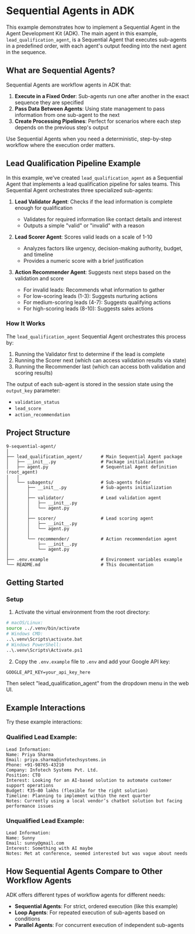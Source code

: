# Sequential Agents in ADK

This example demonstrates how to implement a Sequential Agent in the Agent Development Kit (ADK). The main agent in this example, `lead_qualification_agent`, is a Sequential Agent that executes sub-agents in a predefined order, with each agent's output feeding into the next agent in the sequence.

## What are Sequential Agents?

Sequential Agents are workflow agents in ADK that:

1. **Execute in a Fixed Order**: Sub-agents run one after another in the exact sequence they are specified
2. **Pass Data Between Agents**: Using state management to pass information from one sub-agent to the next
3. **Create Processing Pipelines**: Perfect for scenarios where each step depends on the previous step's output

Use Sequential Agents when you need a deterministic, step-by-step workflow where the execution order matters.

## Lead Qualification Pipeline Example

In this example, we've created `lead_qualification_agent` as a Sequential Agent that implements a lead qualification pipeline for sales teams. This Sequential Agent orchestrates three specialized sub-agents:

1. **Lead Validator Agent**: Checks if the lead information is complete enough for qualification
   - Validates for required information like contact details and interest
   - Outputs a simple "valid" or "invalid" with a reason

2. **Lead Scorer Agent**: Scores valid leads on a scale of 1-10
   - Analyzes factors like urgency, decision-making authority, budget, and timeline
   - Provides a numeric score with a brief justification

3. **Action Recommender Agent**: Suggests next steps based on the validation and score
   - For invalid leads: Recommends what information to gather
   - For low-scoring leads (1-3): Suggests nurturing actions
   - For medium-scoring leads (4-7): Suggests qualifying actions
   - For high-scoring leads (8-10): Suggests sales actions

### How It Works

The `lead_qualification_agent` Sequential Agent orchestrates this process by:

1. Running the Validator first to determine if the lead is complete
2. Running the Scorer next (which can access validation results via state)
3. Running the Recommender last (which can access both validation and scoring results)

The output of each sub-agent is stored in the session state using the `output_key` parameter:
- `validation_status`
- `lead_score`
- `action_recommendation`

## Project Structure

```
9-sequential-agent/
│
├── lead_qualification_agent/       # Main Sequential Agent package
│   ├── __init__.py                 # Package initialization
│   ├── agent.py                    # Sequential Agent definition (root_agent)
│   │
│   └── subagents/                  # Sub-agents folder
│       ├── __init__.py             # Sub-agents initialization
│       │
│       ├── validator/              # Lead validation agent
│       │   ├── __init__.py
│       │   └── agent.py
│       │
│       ├── scorer/                 # Lead scoring agent
│       │   ├── __init__.py
│       │   └── agent.py
│       │
│       └── recommender/            # Action recommendation agent
│           ├── __init__.py
│           └── agent.py
│
├── .env.example                    # Environment variables example
└── README.md                       # This documentation
```

## Getting Started

### Setup

1. Activate the virtual environment from the root directory:
```bash
# macOS/Linux:
source ../.venv/bin/activate
# Windows CMD:
..\.venv\Scripts\activate.bat
# Windows PowerShell:
..\.venv\Scripts\Activate.ps1
```

2. Copy the `.env.example` file to `.env` and add your Google API key:
```
GOOGLE_API_KEY=your_api_key_here
```


Then select "lead_qualification_agent" from the dropdown menu in the web UI.

## Example Interactions

Try these example interactions:

### Qualified Lead Example:
```
Lead Information:
Name: Priya Sharma
Email: priya.sharma@infotechsystems.in
Phone: +91-98765-43210
Company: Infotech Systems Pvt. Ltd.
Position: CTO
Interest: Looking for an AI-based solution to automate customer support operations
Budget: ₹35–80 lakhs (flexible for the right solution)
Timeline: Planning to implement within the next quarter
Notes: Currently using a local vendor’s chatbot solution but facing performance issues
```

### Unqualified Lead Example:
```
Lead Information:
Name: Sunny
Email: sunny@gmail.com
Interest: Something with AI maybe
Notes: Met at conference, seemed interested but was vague about needs
```

## How Sequential Agents Compare to Other Workflow Agents

ADK offers different types of workflow agents for different needs:

- **Sequential Agents**: For strict, ordered execution (like this example)
- **Loop Agents**: For repeated execution of sub-agents based on conditions
- **Parallel Agents**: For concurrent execution of independent sub-agents

